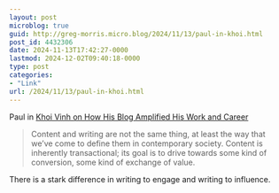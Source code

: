 ```yaml
---
layout: post
microblog: true
guid: http://greg-morris.micro.blog/2024/11/13/paul-in-khoi.html
post_id: 4432306
date: 2024-11-13T17:42:27-0000
lastmod: 2024-12-02T09:40:18-0000
type: post
categories:
- "Link"
url: /2024/11/13/paul-in-khoi.html
---
```

<p>Paul in <a href="https://creativemornings.com/blog/khoi-vinh-on-how-his-blog-amplified-his-work-and-career">Khoi Vinh on How His Blog Amplified His Work and Career</a></p>
<blockquote>
<p>Content and writing are not the same thing, at least the way that we’ve come to define them in contemporary society. Content is inherently transactional; its goal is to drive towards some kind of conversion, some kind of exchange of value.</p>
</blockquote>
<p>There is a stark difference in writing to engage and writing to influence.</p>
